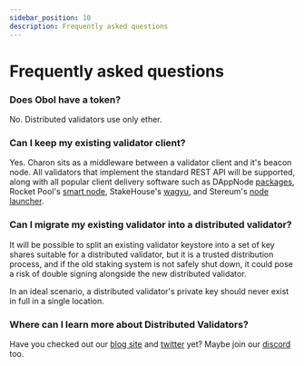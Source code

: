 ```yaml
---
sidebar_position: 10
description: Frequently asked questions
---
```


# Frequently asked questions

### Does Obol have a token?

No. Distributed validators use only ether.

### Can I keep my existing validator client?

Yes. Charon sits as a middleware between a validator client and it's beacon node. All validators that implement the standard REST API will be supported, along with all popular client delivery software such as DAppNode [packages](https://dappnode.github.io/explorer/#/), Rocket Pool's [smart node](https://github.com/rocket-pool/smartnode), StakeHouse's [wagyu](https://github.com/stake-house/wagyu), and Stereum's [node launcher](https://stereum.net/development/#roadmap).

### Can I migrate my existing validator into a distributed validator?

It will be possible to split an existing validator keystore into a set of key shares suitable for a distributed validator, but it is a trusted distribution process, and if the old staking system is not safely shut down, it could pose a risk of double signing alongside the new distributed validator.

In an ideal scenario, a distributed validator's private key should never exist in full in a single location.

### Where can I learn more about Distributed Validators?

Have you checked out our [blog site](https://blog.obol.tech) and [twitter](https://twitter.com/ObolNetwork) yet? Maybe join our [discord](https://discord.gg/obol) too.
